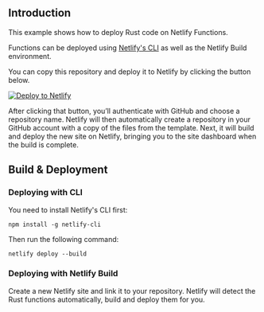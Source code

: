 ## Introduction

This example shows how to deploy Rust code on Netlify Functions.

Functions can be deployed using [Netlify's CLI](https://ntl.fyi/cli) as well as the Netlify Build environment.

You can copy this repository and deploy it to Netlify by clicking the button below.

<a href="https://app.netlify.com/start/deploy?repository=https://github.com/netlify/rust-functions-example#NETLIFY_EXPERIMENTAL_BUILD_RUST_SOURCE=true"><img src="https://www.netlify.com/img/deploy/button.svg" alt="Deploy to Netlify"></a>

After clicking that button, you’ll authenticate with GitHub and choose a repository name. Netlify will then automatically create a repository in your GitHub account with a copy of the files from the template. Next, it will build and deploy the new site on Netlify, bringing you to the site dashboard when the build is complete.

## Build & Deployment

### Deploying with CLI

You need to install Netlify's CLI first:

```
npm install -g netlify-cli
```

Then run the following command:

```
netlify deploy --build
```

### Deploying with Netlify Build

Create a new Netlify site and link it to your repository. Netlify will detect the Rust functions automatically, build and deploy them for you.
